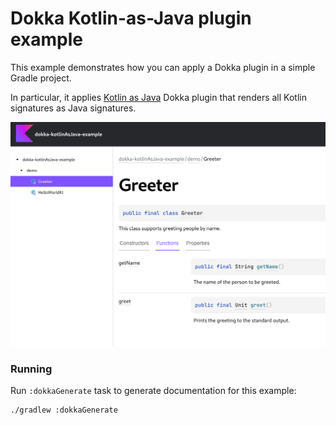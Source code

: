 # Dokka Kotlin-as-Java plugin example

This example demonstrates how you can apply a Dokka plugin in a simple Gradle project.

In particular, it applies [Kotlin as Java](../../../plugins/kotlin-as-java) Dokka plugin that renders all
Kotlin signatures as Java signatures.

![screenshot demonstration of output](demo.png)

### Running

Run `:dokkaGenerate` task to generate documentation for this example:

```bash
./gradlew :dokkaGenerate
```
